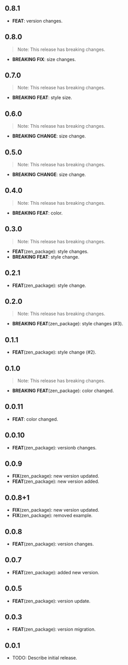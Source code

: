 ## 0.8.1

 - **FEAT**: version changes.

## 0.8.0

> Note: This release has breaking changes.

 - **BREAKING** **FIX**: size changes.

## 0.7.0

> Note: This release has breaking changes.

 - **BREAKING** **FEAT**: style size.

## 0.6.0

> Note: This release has breaking changes.

 - **BREAKING** **CHANGE**: size change.

## 0.5.0

> Note: This release has breaking changes.

 - **BREAKING** **CHANGE**: size change.

## 0.4.0

> Note: This release has breaking changes.

 - **BREAKING** **FEAT**: color.

## 0.3.0

> Note: This release has breaking changes.

 - **FEAT**(zen_package): style changes.
 - **BREAKING** **FEAT**: style change.

## 0.2.1

 - **FEAT**(zen_package): style change.

## 0.2.0

> Note: This release has breaking changes.

 - **BREAKING** **FEAT**(zen_package): style changes (#3).

## 0.1.1

 - **FEAT**(zen_package): style change (#2).

## 0.1.0

> Note: This release has breaking changes.

 - **BREAKING** **FEAT**(zen_package): color changed.

## 0.0.11

 - **FEAT**: color changed.

## 0.0.10

 - **FEAT**(zen_package): versionb changes.

## 0.0.9

 - **FIX**(zen_package): new version updated.
 - **FEAT**(zen_package): new version added.

## 0.0.8+1

 - **FIX**(zen_package): new version updated.
 - **FIX**(zen_package): removed example.

## 0.0.8

 - **FEAT**(zen_package): version changes.

## 0.0.7

 - **FEAT**(zen_package): added new version.

## 0.0.5

 - **FEAT**(zen_package): version update.

## 0.0.3

 - **FEAT**(zen_package): version migration.

## 0.0.1

* TODO: Describe initial release.
